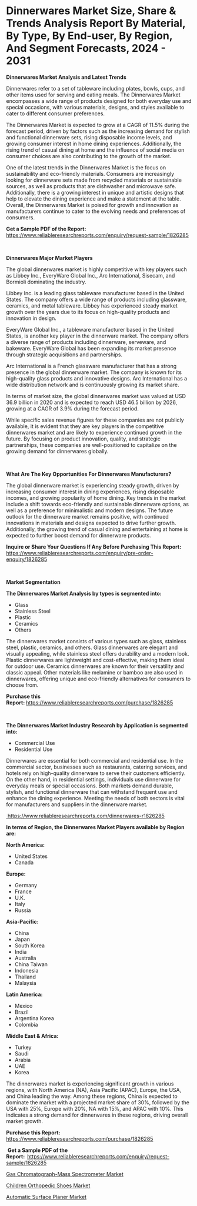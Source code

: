 <p><h1>Dinnerwares Market Size, Share & Trends Analysis Report By Material, By Type, By End-user, By Region, And Segment Forecasts, 2024 - 2031</h1></p><p><strong>Dinnerwares Market Analysis and Latest Trends</strong></p>
<p><p>Dinnerwares refer to a set of tableware including plates, bowls, cups, and other items used for serving and eating meals. The Dinnerwares Market encompasses a wide range of products designed for both everyday use and special occasions, with various materials, designs, and styles available to cater to different consumer preferences.</p><p>The Dinnerwares Market is expected to grow at a CAGR of 11.5% during the forecast period, driven by factors such as the increasing demand for stylish and functional dinnerware sets, rising disposable income levels, and growing consumer interest in home dining experiences. Additionally, the rising trend of casual dining at home and the influence of social media on consumer choices are also contributing to the growth of the market.</p><p>One of the latest trends in the Dinnerwares Market is the focus on sustainability and eco-friendly materials. Consumers are increasingly looking for dinnerware sets made from recycled materials or sustainable sources, as well as products that are dishwasher and microwave safe. Additionally, there is a growing interest in unique and artistic designs that help to elevate the dining experience and make a statement at the table. Overall, the Dinnerwares Market is poised for growth and innovation as manufacturers continue to cater to the evolving needs and preferences of consumers.</p></p>
<p><strong>Get a Sample PDF of the Report:&nbsp;</strong> <a href="https://www.reliableresearchreports.com/enquiry/request-sample/1826285">https://www.reliableresearchreports.com/enquiry/request-sample/1826285</a></p>
<p>&nbsp;</p>
<p><strong>Dinnerwares Major Market Players</strong></p>
<p><p>The global dinnerwares market is highly competitive with key players such as Libbey Inc., EveryWare Global Inc., Arc International, Sisecam, and Bormioli dominating the industry.</p><p>Libbey Inc. is a leading glass tableware manufacturer based in the United States. The company offers a wide range of products including glassware, ceramics, and metal tableware. Libbey has experienced steady market growth over the years due to its focus on high-quality products and innovation in design.</p><p>EveryWare Global Inc., a tableware manufacturer based in the United States, is another key player in the dinnerware market. The company offers a diverse range of products including dinnerware, serveware, and bakeware. EveryWare Global has been expanding its market presence through strategic acquisitions and partnerships.</p><p>Arc International is a French glassware manufacturer that has a strong presence in the global dinnerware market. The company is known for its high-quality glass products and innovative designs. Arc International has a wide distribution network and is continuously growing its market share.</p><p>In terms of market size, the global dinnerwares market was valued at USD 36.9 billion in 2020 and is expected to reach USD 46.5 billion by 2026, growing at a CAGR of 3.9% during the forecast period.</p><p>While specific sales revenue figures for these companies are not publicly available, it is evident that they are key players in the competitive dinnerwares market and are likely to experience continued growth in the future. By focusing on product innovation, quality, and strategic partnerships, these companies are well-positioned to capitalize on the growing demand for dinnerwares globally.</p></p>
<p>&nbsp;</p>
<p><strong>What Are The Key Opportunities For Dinnerwares Manufacturers?</strong></p>
<p><p>The global dinnerware market is experiencing steady growth, driven by increasing consumer interest in dining experiences, rising disposable incomes, and growing popularity of home dining. Key trends in the market include a shift towards eco-friendly and sustainable dinnerware options, as well as a preference for minimalistic and modern designs. The future outlook for the dinnerware market remains positive, with continued innovations in materials and designs expected to drive further growth. Additionally, the growing trend of casual dining and entertaining at home is expected to further boost demand for dinnerware products.</p></p>
<p><strong>Inquire or Share Your Questions If Any Before Purchasing This Report:</strong> <a href="https://www.reliableresearchreports.com/enquiry/pre-order-enquiry/1826285">https://www.reliableresearchreports.com/enquiry/pre-order-enquiry/1826285</a></p>
<p>&nbsp;</p>
<p><strong>Market Segmentation</strong></p>
<p><strong>The Dinnerwares Market Analysis by types is segmented into:</strong></p>
<p><ul><li>Glass</li><li>Stainless Steel</li><li>Plastic</li><li>Ceramics</li><li>Others</li></ul></p>
<p><p>The dinnerwares market consists of various types such as glass, stainless steel, plastic, ceramics, and others. Glass dinnerwares are elegant and visually appealing, while stainless steel offers durability and a modern look. Plastic dinnerwares are lightweight and cost-effective, making them ideal for outdoor use. Ceramics dinnerwares are known for their versatility and classic appeal. Other materials like melamine or bamboo are also used in dinnerwares, offering unique and eco-friendly alternatives for consumers to choose from.</p></p>
<p><strong>Purchase this Report:&nbsp;</strong><a href="https://www.reliableresearchreports.com/purchase/1826285">https://www.reliableresearchreports.com/purchase/1826285</a></p>
<p>&nbsp;</p>
<p><strong>The Dinnerwares Market Industry Research by Application is segmented into:</strong></p>
<p><ul><li>Commercial Use</li><li>Residential Use</li></ul></p>
<p><p>Dinnerwares are essential for both commercial and residential use. In the commercial sector, businesses such as restaurants, catering services, and hotels rely on high-quality dinnerware to serve their customers efficiently. On the other hand, in residential settings, individuals use dinnerware for everyday meals or special occasions. Both markets demand durable, stylish, and functional dinnerware that can withstand frequent use and enhance the dining experience. Meeting the needs of both sectors is vital for manufacturers and suppliers in the dinnerware market.</p></p>
<p><a href="https://www.reliableresearchreports.com/dinnerwares-r1826285">&nbsp;https://www.reliableresearchreports.com/dinnerwares-r1826285</a></p>
<p><strong>In terms of Region, the Dinnerwares Market Players available by Region are:</strong></p>
<p>
    <p> <strong> North America: </strong>
        <ul>
            <li>United States</li>
            <li>Canada</li>
        </ul>
        </p> 
    <p> <strong> Europe: </strong>
        <ul>
            <li>Germany</li>
            <li>France</li>
            <li>U.K.</li>
            <li>Italy</li>
            <li>Russia</li>
        </ul>
        </p> 
    <p> <strong> Asia-Pacific: </strong>
        <ul>
            <li>China</li>
            <li>Japan</li>
            <li>South Korea</li>
            <li>India</li>
            <li>Australia</li>
            <li>China Taiwan</li>
            <li>Indonesia</li>
            <li>Thailand</li>
            <li>Malaysia</li>
        </ul>
        </p> 
    <p> <strong> Latin America: </strong>
        <ul>
            <li>Mexico</li>
            <li>Brazil</li>
            <li>Argentina Korea</li>
            <li>Colombia</li>
        </ul>
        </p> 
    <p> <strong> Middle East & Africa: </strong>
        <ul>
            <li>Turkey</li>
            <li>Saudi</li>
            <li>Arabia</li>
            <li>UAE</li>
            <li>Korea</li>
        </ul>
    </p>
    </p>
<p><p>The dinnerwares market is experiencing significant growth in various regions, with North America (NA), Asia Pacific (APAC), Europe, the USA, and China leading the way. Among these regions, China is expected to dominate the market with a projected market share of 30%, followed by the USA with 25%, Europe with 20%, NA with 15%, and APAC with 10%. This indicates a strong demand for dinnerwares in these regions, driving overall market growth.</p></p>
<p><strong>Purchase this Report: </strong><a href="https://www.reliableresearchreports.com/purchase/1826285">https://www.reliableresearchreports.com/purchase/1826285</a></p>
<p>&nbsp;<strong>Get a Sample PDF of the Report:&nbsp;&nbsp;</strong><a href="https://www.reliableresearchreports.com/enquiry/request-sample/1826285">https://www.reliableresearchreports.com/enquiry/request-sample/1826285</a></p>
<p><strong></strong></p>
<p><p><a href="https://github.com/gulaimolin/Market-Research-Report-List-5/blob/main/gas-chromatograph-mass-spectrometer-market.md">Gas Chromatograph-Mass Spectrometer Market</a></p><p><a href="https://github.com/mauripalmi/Market-Research-Report-List-4/blob/main/children-orthopedic-shoes-market.md">Children Orthopedic Shoes Market</a></p><p><a href="https://github.com/RoccoManning/Market-Research-Report-List-6/blob/main/automatic-surface-planer-market.md">Automatic Surface Planer Market</a></p></p>